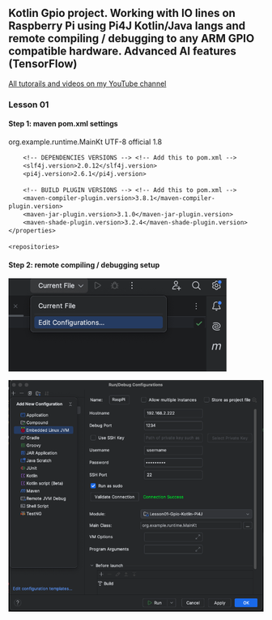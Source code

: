 ## Kotlin Gpio project. Working with IO lines on Raspberry Pi using Pi4J Kotlin/Java langs and remote compiling / debugging to any ARM GPIO compatible hardware. Advanced AI features (TensorFlow)

[All tutorails and videos on my YouTube channel](https://www.youtube.com/@OleksandrNeiko)


### Lesson 01


#### Step 1: maven pom.xml settings

 <properties>
        <main.class>org.example.runtime.MainKt</main.class>   <!-- Lesson01 :: add to pom.xml -->
        <project.build.sourceEncoding>UTF-8</project.build.sourceEncoding>
        <kotlin.code.style>official</kotlin.code.style>
        <kotlin.compiler.jvmTarget>1.8</kotlin.compiler.jvmTarget>

        <!-- DEPENDENCIES VERSIONS --> <!-- Add this to pom.xml -->
        <slf4j.version>2.0.12</slf4j.version>
        <pi4j.version>2.6.1</pi4j.version>

        <!-- BUILD PLUGIN VERSIONS --> <!-- Add this to pom.xml -->
        <maven-compiler-plugin.version>3.8.1</maven-compiler-plugin.version>
        <maven-jar-plugin.version>3.1.0</maven-jar-plugin.version>
        <maven-shade-plugin.version>3.2.4</maven-shade-plugin.version>
    </properties>

    <repositories>


#### Step 2: remote compiling / debugging setup




![screenshot](readme/readme01.png)


![screenshot](readme/readme02.png)
